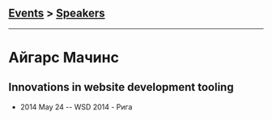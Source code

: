 ## [Events](../README.md) > [Speakers](../speakers.md)
---

# Айгарс Мачинс

## Innovations in website development tooling
- 2014 May 24 -- WSD 2014 - Рига    
